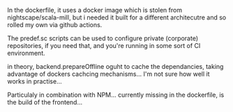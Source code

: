 In the dockerfile, it uses a docker image which is stolen from nightscape/scala-mill, but i needed it built for a different architecutre and so rolled my own via github actions.

The predef.sc scripts can be used to configure private (corporate) repositories, if you need that, and you're running in some sort of CI environment. 

in theory, backend.prepareOffline oguht to cache the dependancies, taking advantage of dockers cachcing mechanisms... I'm not sure how well it works in practise... 

Particulaly in combination with NPM... currently missing in the dockerfile, is the build of the frontend... 